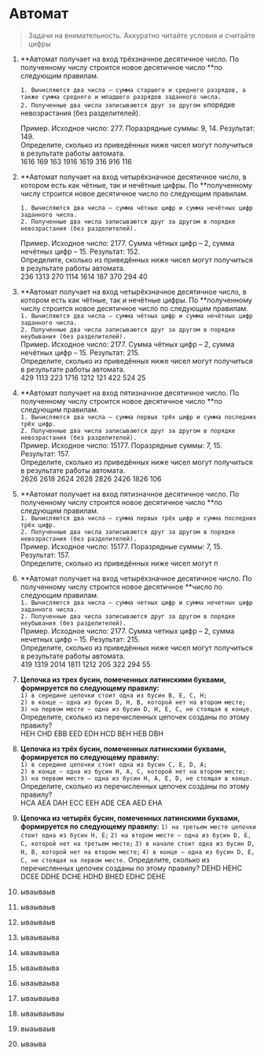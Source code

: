 # Автомат

> Задачи на внимательность. Аккуратно читайте условия и считайте цифры

1. **Автомат получает на вход трёхзначное десятичное число. По полученному числу строится новое десятичное число **по следующим правилам.

   `1. Вычисляются два числа – сумма старшего и среднего разрядов, а также сумма среднего и младшего разрядов заданного числа.                
   2. Полученные два числа записываются друг за другом в`порядке невозрастания \(без разделителей\).

   Пример. Исходное число: 277. Поразрядные суммы: 9, 14. Результат: 149.  
   Определите, сколько из приведённых ниже чисел могут получиться в результате работы автомата.  
   1616 169 163 1916 1619 316 916 116

2. **Автомат получает на вход четырёхзначное десятичное число, в котором есть как чётные, так и нечётные цифры. По **полученному числу строится новое десятичное число по следующим правилам.

   ```
   1. Вычисляются два числа – сумма чётных цифр и сумма нечётных цифр заданного числа.
   2. Полученные два числа записываются друг за другом в порядке невозрастания (без разделителей).
   ```

   Пример. Исходное число: 2177. Сумма чётных цифр – 2, сумма нечётных цифр – 15. Результат: 152.  
   Определите, сколько из приведённых ниже чисел могут получиться в результате работы автомата.  
   236 1313 270 1114 1614 187 370 294 40

3. **Автомат получает на вход четырёхзначное десятичное число, в котором есть как чётные, так и нечётные цифры. По **полученному числу строится новое десятичное число по следующим правилам.  
   `1. Вычисляются два числа – сумма чётных цифр и сумма нечётных цифр заданного числа.`  
   `2. Полученные два числа записываются друг за другом в порядке неубывания (без разделителей).`  
   Пример. Исходное число: 2177. Сумма чётных цифр – 2, сумма нечётных цифр – 15. Результат: 215.  
   Определите, сколько из приведённых ниже чисел могут получиться в результате работы автомата.  
   429 1113 223 1716 1212 121 422 524 25

4. **Автомат получает на вход пятизначное десятичное число. По полученному числу строится новое десятичное число **по следующим правилам.  
   `1. Вычисляются два числа – сумма первых трёх цифр и сумма последних трёх цифр.`  
   `2. Полученные два числа записываются друг за другом в порядке невозрастания (без разделителей).`  
   Пример. Исходное число: 15177. Поразрядные суммы: 7, 15. Результат: 157.  
   Определите, сколько из приведённых ниже чисел могут получиться в результате работы автомата.  
   2626 2618 2624 2628 2826 2426 1826 106

5. **Автомат получает на вход пятизначное десятичное число. По полученному числу строится новое десятичное число **по следующим правилам.  
   `1. Вычисляются два числа – сумма первых трёх цифр и сумма последних трёх цифр.`  
   `2. Полученные два числа записываются друг за другом в порядке невозрастания (без разделителей).`  
   Пример. Исходное число: 15177. Поразрядные суммы: 7, 15. Результат: 157.  
   Определите, сколько из приведённых ниже чисел могут п

6. **Автомат получает на вход четырёхзначное десятичное число. По полученному числу строится новое десятичное **число по следующим правилам.  
   `1. Вычисляются два числа – сумма четных цифр и сумма нечетных цифр заданного числа.`  
   `2. Полученные два числа записываются друг за другом в порядке неубывания (без разделителей).`  
   Пример. Исходное число: 2177. Сумма четных цифр – 2, сумма нечетных цифр – 15. Результат: 215.  
   Определите, сколько из приведённых ниже чисел могут получиться в результате работы автомата.  
   419 1319 2014 1811 1212 205 322 294 55

7. **Цепочка из трех бусин, помеченных латинскими буквами, формируется по следующему правилу:**  
   `1) в середине цепочки стоит одна из бусин B, E, C, H;`  
   `2) в конце – одна из бусин D, H, B, которой нет на втором месте;`  
   `3) на первом месте – одна из бусин D, H, E, C, не стоящая в конце.`  
   Определите, сколько из перечисленных цепочек созданы по этому правилу?  
   HEH CHD EBB EED EDH HCD BEH HEB DBH

8. **Цепочка из трёх бусин, помеченных латинскими буквами, формируется по следующему правилу:**  
   `1) в середине цепочки стоит одна из бусин C, E, D, A;`  
   `2) в конце – одна из бусин H, A, C, которой нет на втором месте;`  
   `3) на первом месте – одна из бусин H, A, E, D, не стоящая в конце.`  
   Определите, сколько из перечисленных цепочек созданы по этому правилу?  
   HCA AEA DAH ECC EEH ADE CEA AED EHA

9. **Цепочка из четырёх бусин, помеченных латинскими буквами, формируется по следующему правилу:**
   `1) на третьем месте цепочки стоит одна из бусин H, E;`
   `2) на втором месте – одна из бусин D, E, C, которой нет на третьем месте;`
   `3) в начале стоит одна из бусин D, H, B, которой нет на втором месте;`
   `4) в конце – одна из бусин D, E, C, не стоящая на первом месте.`
   Определите, сколько из перечисленных цепочек созданы по этому правилу?
   DEHD HEHC DCEE DDHE DCHE HDHD BHED EDHC DEHE
10. ываываыв
11. ываываыв
12. ываываыв
13. ываываыва
14. ываываыва
15. ываываыва
16. ываываыва
17. ываываыва
18. ываываываы
19. выаываыв
20. ываыва



